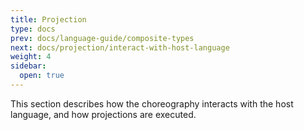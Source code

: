 ```yaml
---
title: Projection
type: docs
prev: docs/language-guide/composite-types
next: docs/projection/interact-with-host-language
weight: 4
sidebar:
  open: true
---
```


This section describes how the choreography interacts with the host language, and how projections are executed.
